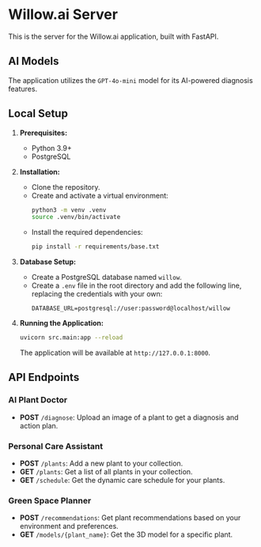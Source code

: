 # Willow.ai Server

This is the server for the Willow.ai application, built with FastAPI.

## AI Models

The application utilizes the `GPT-4o-mini` model for its AI-powered diagnosis features.

## Local Setup

1.  **Prerequisites:**
    *   Python 3.9+
    *   PostgreSQL

2.  **Installation:**

    *   Clone the repository.
    *   Create and activate a virtual environment:
        ```bash
        python3 -m venv .venv
        source .venv/bin/activate
        ```
    *   Install the required dependencies:
        ```bash
        pip install -r requirements/base.txt
        ```

3.  **Database Setup:**

    *   Create a PostgreSQL database named `willow`.
    *   Create a `.env` file in the root directory and add the following line, replacing the credentials with your own:
        ```
        DATABASE_URL=postgresql://user:password@localhost/willow
        ```

4.  **Running the Application:**

    ```bash
    uvicorn src.main:app --reload
    ```

    The application will be available at `http://127.0.0.1:8000`.

## API Endpoints

### AI Plant Doctor

*   **POST** `/diagnose`: Upload an image of a plant to get a diagnosis and action plan.

### Personal Care Assistant

*   **POST** `/plants`: Add a new plant to your collection.
*   **GET** `/plants`: Get a list of all plants in your collection.
*   **GET** `/schedule`: Get the dynamic care schedule for your plants.

### Green Space Planner

*   **POST** `/recommendations`: Get plant recommendations based on your environment and preferences.
*   **GET** `/models/{plant_name}`: Get the 3D model for a specific plant.